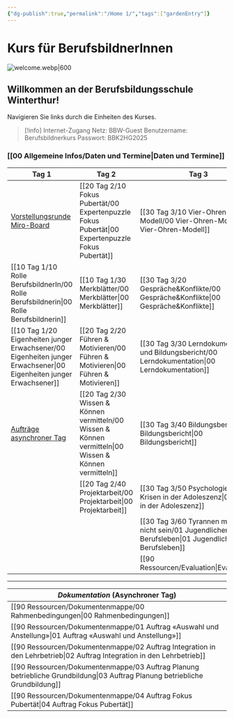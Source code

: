 ```yaml
---
{"dg-publish":true,"permalink":"/Home 1/","tags":["gardenEntry"]}
---
```


# Kurs für BerufsbildnerInnen
![welcome.webp|600](/img/user/welcome.webp)
## Willkommen an der Berufsbildungsschule Winterthur!
Navigieren Sie links durch die Einheiten des Kurses. 
>[!info] Internet-Zugang
>Netz: BBW-Guest
>Benutzername: Berufsbildnerkurs
>Passwort: BBK2HG2025
### [[00 Allgemeine Infos/Daten und Termine\|Daten und Termine]]

| **Tag 1**                                                                                                                | **Tag 2**                            | **Tag 3**                          |
| ------------------------------------------------------------------------------------------------------------------------ | ------------------------------------ | ---------------------------------- |
| [Vorstellungsrunde Miro-Board](https://miro.com/app/board/uXjVLKN6QrM=/?moveToWidget=3458764612507846797&cot=14)         | [[20 Tag 2/10 Fokus Pubertät/00 Expertenpuzzle Fokus Pubertät\|00 Expertenpuzzle Fokus Pubertät]] | [[30 Tag 3/10 Vier-Ohren Modell/00 Vier-Ohren-Modell\|00 Vier-Ohren-Modell]]           |
| [[10 Tag 1/10 Rolle BerufsbildnerIn/00 Rolle Berufsbildnerin\|00 Rolle Berufsbildnerin]]                                                                                             | [[10 Tag 1/30 Merkblätter/00 Merkblätter\|00 Merkblätter]]                   | [[30 Tag 3/20 Gespräche&Konflikte/00 Gespräche&Konflikte\|00 Gespräche&Konflikte]]         |
| [[10 Tag 1/20 Eigenheiten junger Erwachsener/00 Eigenheiten junger Erwachsener\|00 Eigenheiten junger Erwachsener]]                                                                                    | [[20 Tag 2/20 Führen & Motivieren/00 Führen & Motivieren\|00 Führen & Motivieren]]           | [[30 Tag 3/30 Lerndokumentation und Bildungsbericht/00 Lerndokumentation\|00 Lerndokumentation]]           |
| [Aufträge asynchroner Tag](https://berufsbildnerkurs.vercel.app/90%20Ressourcen/Dokumentenmappe/00%20Rahmenbedingungen/) | [[20 Tag 2/30 Wissen & Können vermitteln/00 Wissen & Können vermitteln\|00 Wissen & Können vermitteln]]    | [[30 Tag 3/40 Bildungsbericht/00 Bildungsbericht\|00 Bildungsbericht]]             |
|                                                                                                                          | [[20 Tag 2/40 Projektarbeit/00 Projektarbeit\|00 Projektarbeit]]                 | [[30 Tag 3/50 Psychologie/01 Krisen in der Adoleszenz\|01 Krisen in der Adoleszenz]]    |
|                                                                                                                          |                                      | [[30 Tag 3/60 Tyrannen müssen nicht sein/01 Jugendlichen im Berufsleben\|01 Jugendlichen im Berufsleben]] |
|                                                                                                                          |                                      | [[90 Ressourcen/Evaluation\|Evaluation]]                     |

---

| *Dokumentation* (Asynchroner Tag)                |
| ------------------------------------------------ |
| [[90 Ressourcen/Dokumentenmappe/00 Rahmenbedingungen\|00 Rahmenbedingungen]]                         |
| [[90 Ressourcen/Dokumentenmappe/01 Auftrag «Auswahl und Anstellung»\|01 Auftrag «Auswahl und Anstellung»]]          |
| [[90 Ressourcen/Dokumentenmappe/02 Auftrag Integration in den Lehrbetrieb\|02 Auftrag Integration in den Lehrbetrieb]]    |
| [[90 Ressourcen/Dokumentenmappe/03 Auftrag Planung betriebliche Grundbildung\|03 Auftrag Planung betriebliche Grundbildung]] |
| [[90 Ressourcen/Dokumentenmappe/04 Auftrag Fokus Pubertät\|04 Auftrag Fokus Pubertät]]                    |
